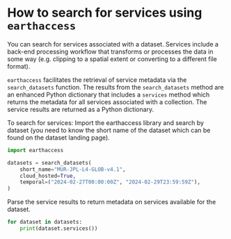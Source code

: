 # How to search for services using `earthaccess`

You can search for services associated with a dataset. Services include a back-end processing workflow that transforms or processes the data in some way (e.g. clipping to a spatial extent or converting to a different file format).

`earthaccess` facilitates the retrieval of service metadata via the `search_datasets` function. The results from the `search_datasets` method are an enhanced Python dictionary that includes a `services` method which returns the metadata for all services associated with a collection. The service results are returned as a Python dictionary.

To search for services: Import the earthaccess library and search by dataset (you need to know the short name of the dataset which can be found on the dataset landing page).

```py
import earthaccess

datasets = search_datasets(
    short_name="MUR-JPL-L4-GLOB-v4.1",
    cloud_hosted=True,
    temporal=("2024-02-27T00:00:00Z", "2024-02-29T23:59:59Z"),
)
```

Parse the service results to return metadata on services available for the dataset.

```py
for dataset in datasets:
    print(dataset.services())
```
